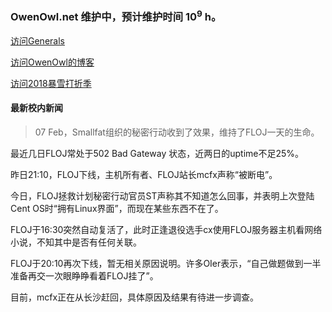 ### OwenOwl.net 维护中，预计维护时间 $10^9\ \mathrm{h}$。

[访问Generals](http:\\generals.io)

[访问OwenOwl的博客](http:\\blog.csdn.net/owenowl)

[访问2018暴雪打折季](http://dazhe.blizzard.cn/)







#### 最新校内新闻

> 07 Feb，Smallfat组织的秘密行动收到了效果，维持了FLOJ一天的生命。

最近几日FLOJ常处于502 Bad Gateway 状态，近两日的uptime不足25%。

昨日21:10，FLOJ下线，主机所有者、FLOJ站长mcfx声称“被断电”。

今日，FLOJ拯救计划秘密行动官员ST声称其不知道怎么回事，并表明上次登陆Cent OS时“拥有Linux界面”，而现在某些东西不在了。

FLOJ于16:30突然自动复活了，此时正逢退役选手cx使用FLOJ服务器主机看网络小说，不知其中是否有任何关联。

FLOJ于20:10再次下线，暂无相关原因说明。许多OIer表示，“自己做题做到一半准备再交一次眼睁睁看着FLOJ挂了”。

目前，mcfx正在从长沙赶回，具体原因及结果有待进一步调查。